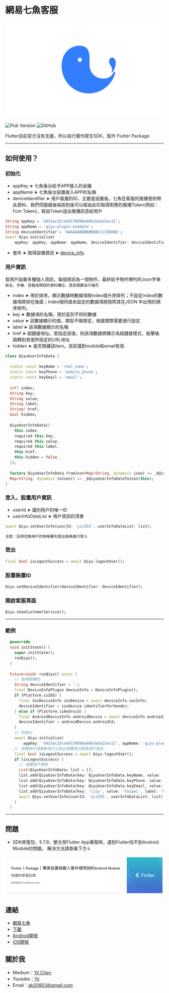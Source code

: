 # 網易七魚客服

![](images/qiyu.png)

![Pub Version](https://img.shields.io/pub/v/flutter_yii_qiyu)
![GitHub](https://img.shields.io/github/license/chyiiiiiiiiiiii/flutter_qiyu?color=orange&style=flat-square)


Flutter目前官方沒有支援，所以自行實作原生SDK，製作 Flutter Package

-------------------

## 如何使用？
### 初始化
- appKey ➤ 七魚後台給予APP接入的金鑰
- appName ➤ 七魚後台設置接入APP的名稱
- deviceIdentifier ➤ 用戶裝置的ID，主要是設置後，七魚在客服的推播會附帶此資料，我們伺服器後端收到後可以經由此ID取得對應的推播Token(例如：Fcm Token)，經由Token送出推播訊息給用戶
``` dart
String appKey = 'd433ac25ced4170d98a66b3eda15es12';
String appName = 'qiyu-plugin-example';
String deviceIdentifier = 'AAAAAABBBBBBBBCCCCDDDDD';
await Qiyu.initialize(
    appKey: appKey, appName: appName, deviceIdentifier: deviceIdentifier);
```
- 套件 ➤ 取得設備資訊 ➤ [device_info](https://pub.dev/packages/device_info)

### 用戶資訊
幫用戶設置多種個人資訊，每個資訊為一個物件，最終給予物件陣列的Json字串
<br/>
```姓名、手機、信箱為預設的資料欄位，其他需要自行補充```

- index ➤ 用於排序，顯示數據時數據項按index值升序排列；不設定index的數據項將排在後面；index相同或未設定的數據項將按照其在JSON 中出現的順序排列。
- key ➤ 數據項的名稱，用於區別不同的數據
- value ➤ 該數據顯示的值，類型不做限定，根據實際需要進行設定
- label ➤ 該項數據顯示的名稱
- href ➤ 超鏈接地址。若指定該值，則該項數據將顯示為超鏈接樣式，點擊後跳轉到其值所指定的URL地址
- hidden ➤ 是否隱藏該item。目前僅對mobile和email有效

``` dart
class QiyuUserInfoData {

  static const keyName = 'real_name';
  static const keyPhone = 'mobile_phone';
  static const keyEmail = 'email';

  int? index;
  String key;
  String value;
  String label;
  String? href;
  bool hidden;

  QiyuUserInfoData({
    this.index,
    required this.key,
    required this.value,
    required this.label,
    this.href,
    this.hidden = false,
  });

  factory QiyuUserInfoData.fromJson(Map<String, dynamic> json) => _$QiyuUserInfoDataFromJson(json);
  Map<String, dynamic> toJson() => _$QiyuUserInfoDataToJson(this);
}

```

### 登入，設置用戶資訊
- userId ➤ 識別用戶的唯一ID
- userInfoDataList ➤ 用戶資訊的清單
``` dart
await Qiyu.setUserInfo(userId: 'yii555', userInfoDataList: list);
```
```注意：記得切換用戶的時候要先登出後再進行登入```

### 登出
``` dart
final bool isLogoutSuccess = await Qiyu.logoutUser();
```

### 設置裝置ID
``` dart
Qiyu.setDeviceIdentifier(deviceIdentifier: deviceIdentifier);
```

### 開啟客服頁面
``` dart
Qiyu.showCustomerService();
```



-------------------

### 範例
``` dart
  @override
  void initState() {
    super.initState();
    runQiyu();
  }

  Future<void> runQiyu() async {
    // 取得設備ID
    String deviceIdentifier = '';
    final DeviceInfoPlugin deviceInfo = DeviceInfoPlugin();
    if (Platform.isIOS) {
      final IosDeviceInfo iosDevice = await deviceInfo.iosInfo;
      deviceIdentifier = iosDevice.identifierForVendor;
    } else if (Platform.isAndroid) {
      final AndroidDeviceInfo androidDevice = await deviceInfo.androidInfo;
      deviceIdentifier = androidDevice.androidId;
    }
    // 初始化
    await Qiyu.initialize(
        appKey: 'd433ac25ced4170d98a66b3eda15es12', appName: 'qiyu-plugin-example', deviceIdentifier: deviceIdentifier);
    // 設置用戶或更新用戶之前必須確保已經將用戶登出
    final bool isLogoutSuccess = await Qiyu.logoutUser();
    if (isLogoutSuccess) {
      // 設置用戶資訊
      List<QiyuUserInfoData> list = [];
      list.add(QiyuUserInfoData(key: QiyuUserInfoData.keyName, value: 'Test(555)', label: '名字'));
      list.add(QiyuUserInfoData(key: QiyuUserInfoData.keyPhone, value: '0939552555', label: '電話'));
      list.add(QiyuUserInfoData(key: QiyuUserInfoData.keyEmail, value: '555@gmail.com', label: '信箱'));
      list.add(QiyuUserInfoData(key: 'city', value: 'Taipei', label: '城市', index: 0));
      await Qiyu.setUserInfo(userId: 'yii555', userInfoDataList: list);
    }
  }
```

--------------

## 問題
- SDK修復包，5.7.9，整合至Flutter App專案時，遇到Flutter找不到Android Module的問題。
解決方法請查看下方↓
<img src="images/android_module_issue.png" width="840" href='https://ab20803.medium.com/flutter-package-%E5%B0%88%E6%A1%88%E8%A8%AD%E7%BD%AE%E8%88%87%E8%BC%89%E5%85%A5%E5%A5%97%E4%BB%B6%E8%A3%A1%E7%94%A8%E5%88%B0%E7%9A%84android-module-273d933fb89c'>

## 連結
- [網易七魚](https://qiyukf.com/)
- [下載](https://qiyukf.com/download)
- [Android開發](https://qiyukf.com/docs/guide/android/)
- [iOS開發](https://qiyukf.com/docs/guide/ios/)

## 關於我
- Medium：[Yii Chen](https://ab20803.medium.com/)
- Youtube：[Yii](https://www.youtube.com/user/a22601807/videos)
- Email：<ab20803@gmail.com>
